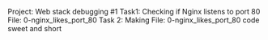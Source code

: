 Project: Web stack debugging #1
Task1: Checking if Nginx listens to port 80
File: 0-nginx_likes_port_80
Task 2: Making File: 0-nginx_likes_port_80 code sweet and short
